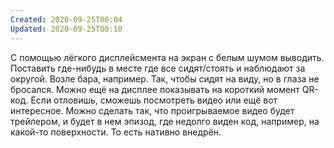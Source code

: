 ```yaml
---
Created: 2020-09-25T00:04
Updated: 2020-09-25T00:10
---
```

С помощью лёгкого дисплейсмента на экран с белым шумом выводить.
Поставить где-нибудь в месте где все сидят/стоять и наблюдают за округой. Возле бара, например. Так, чтобы сидят на виду, но в глаза не бросался.
Можно ещё на дисплее показывать на короткий момент QR-код. Если отловишь, сможешь посмотреть видео или ещё вот интересное. Можно сделать так, что проигрываемое видео будет трейлером, и будет в нем эпизод, где недолго виден код, например, на какой-то поверхности. То есть нативно внедрён.